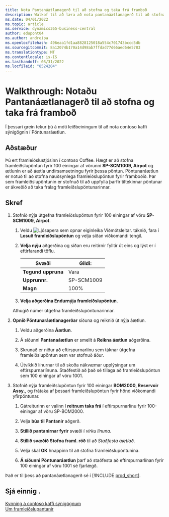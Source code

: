 ```yaml
---
title: Nota Pantanáætlanagerð til að stofna og taka frá framboð
description: Walkof til að læra að nota pantanáætlanagerð til að stofna nauðsynlega framleiðslupöntun fyrir framboðið í Business Central.
ms.date: 04/01/2022
ms.topic: article
ms.service: dynamics365-business-central
author: edupont04
ms.author: andreipa
ms.openlocfilehash: 496eaa1fd1aa8828125018a554c701743bccd5db
ms.sourcegitcommit: 8a12074b170a14d98ab7ffdad77d66aed64e5783
ms.translationtype: MT
ms.contentlocale: is-IS
ms.lasthandoff: 03/31/2022
ms.locfileid: "8524204"
---
```

# <a name="walkthrough-use-order-planning-to-create-and-reserve-supply"></a>Walkthrough: Notaðu Pantanáætlanagerð til að stofna og taka frá framboð

Í þessari grein tekur þú á móti leiðbeiningum til að nota contoso kaffi sýnigögnin í Pöntunaráætlun.

## <a name="scenario"></a>Aðstæður

Þú ert framleiðslustjósinn í contoso Coffee. Hægt er að stofna framleiðslupöntun fyrir 100 einingar af vörunni **SP-SCM1009, Airpot** og ætlunin er að áætla undirsamsetningu fyrir þessa pöntun. Pöntunaráætlun er notuð til að stofna nauðsynlega framleiðslupöntun fyrir framboðið. Þar sem framleiðslupöntunin er stofnuð til að uppfylla þarfir tiltekinnar pöntunar er ákveðið að taka frálag framleiðslupöntunarinnar.  

## <a name="steps"></a>Skref

1. Stofnið nýja útgefna framleiðslupöntun fyrir 100 einingar af vöru **SP-SCM1009, Airpot**.

    1. Veldu ![Ljósapera sem opnar eiginleika Viðmótsleitar.](../media/ui-search/search_small.png "Segðu mér hvað þú vilt gera") táknið, fara í **Losuð framleiðslupöntun** og velja síðan viðkomandi tengil.  

    2. **Velja nýju** aðgerðina og síðan eru reitirnir fylltir út eins og lýst er í eftirfarandi töflu.  

        |Svæði  |Gildi:  |
        |---------|---------|
        |**Tegund uppruna** |Vara|
        |**Upprunnr.** |SP-SCM1009|
        |**Magn** |100%|
    3. **Velja aðgerðina Endurnýja framleiðslupöntun**.  

    Athugið númer útgefna framleiðslupöntunarinnar.

2. **Opnið Pöntunaráætlanagerðar** síðuna og reiknið út nýja áætlun.

    1. Veldu aðgerðina **Áætlun**.  

    2. Á síðunni **Pantanaáætlun** er smellt á **Reikna áætlun** aðgerðina.  

    3. Skrunað er niður að eftirspurnarlínu sem táknar útgefna framleiðslupöntun sem var stofnuð áður.  

    4. Útvíkkið línurnar til að skoða nákvæmar upplýsingar um eftirspurnarlínuna. Staðfestið að það sé tillaga að framleiðslupöntun sem 100 einingar af vöru 1001.  

3. Stofnið nýja framleiðslupöntun fyrir 100 einingar **BOM2000, Reservoir Assy.**, og frátaka af þessari framleiðslupöntun fyrir hönd viðkomandi yfirpöntunar.  

    1. Gátreiturinn er valinn í **reitnum taka frá** í eftirspurnarlínu fyrir 100-einingar af vöru SP-BOM2000.

    2. Velja **búa til Pantanir** aðgerð.  

    3. **Stillið pantanirnar fyrir** svæði í *virku línuna*.  

    4. **Stillið svæðið Stofna framl. röð** til að *Staðfesta áætlað*.

    5. Velja skal **OK** hnappinn til að stofna framleiðslupöntunina.

    6. **Á síðunni Pöntunaráætlun** þarf að staðfesta að eftirspurnarlínan fyrir 100 einingar af vöru 1001 sé fjarlægð.

Það er til þess að pantanáætlanagerð sé í [!INCLUDE [prod_short](../includes/prod_short.md)].  

## <a name="see-also"></a>Sjá einnig .

[Kynning á contoso kaffi sýnigögnum](contoso-coffee-intro.md)  
[Um framleiðslupantanir](../production-about-production-orders.md)  

